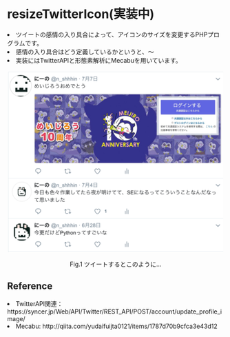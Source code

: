 # resizeTwitterIcon(実装中)
<li>ツイートの感情の入り具合によって、アイコンのサイズを変更するPHPプログラムです。</li>
<li>感情の入り具合はどう定義しているかというと、〜</li>
<li>実装にはTwitterAPIと形態素解析にMecabuを用いています。</li>
<br>
<div align="CENTER">
<img src="https://github.com/nshhhin/resizeTwitterIcon/blob/master/RTI_demo.png" width = "500px" height = "auto">
<p>Fig.1 ツイートするとこのように...</p>
</div>

## Reference
<li>TwitterAPI関連： <a>https://syncer.jp/Web/API/Twitter/REST_API/POST/account/update_profile_image/</a></li>
<li>Mecabu: <a>http://qiita.com/yudaifuijta0121/items/1787d70b9cfca3e43d12</a></li>
